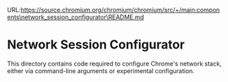URL:https://source.chromium.org/chromium/chromium/src/+/main:components\network_session_configurator\README.md
# Network Session Configurator

This directory contains code required to configure Chrome's network stack,
either via command-line arguments or experimental configuration.


